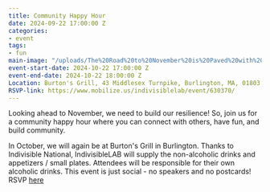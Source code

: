 ```yaml
---
title: Community Happy Hour
date: 2024-09-22 17:00:00 Z
categories:
- event
tags:
- fun
main-image: "/uploads/The%20Road%20to%20November%20is%20Paved%20with%20Community%20Happy%20hours!-a719d9.jpg"
event-start-date: 2024-10-22 17:00:00 Z
event-end-date: 2024-10-22 18:00:00 Z
Location: Burton's Grill, 43 Middlesex Turnpike, Burlington, MA, 01803
RSVP-link: https://www.mobilize.us/indivisiblelab/event/630370/
---
```


Looking ahead to November, we need to build our resilience! So, join us for a community happy hour where you can connect with others, have fun, and build community. 

In October, we will again be at Burton's Grill in Burlington. Thanks to Indivisible National, IndivisibleLAB will supply the non-alcoholic drinks and appetizers / small plates. Attendees will be responsible for their own alcoholic drinks. This event is just social - no speakers and no postcards! RSVP [here](https://www.mobilize.us/indivisiblelab/event/630370/)